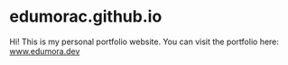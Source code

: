 # edumorac.github.io
Hi! This is my personal portfolio website. You can visit the portfolio here: www.edumora.dev
